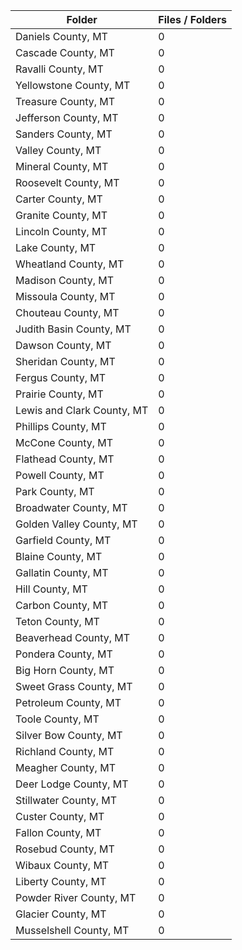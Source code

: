 | Folder                     |   Files / Folders |
|----------------------------|-------------------|
| Daniels County, MT         |                 0 |
| Cascade County, MT         |                 0 |
| Ravalli County, MT         |                 0 |
| Yellowstone County, MT     |                 0 |
| Treasure County, MT        |                 0 |
| Jefferson County, MT       |                 0 |
| Sanders County, MT         |                 0 |
| Valley County, MT          |                 0 |
| Mineral County, MT         |                 0 |
| Roosevelt County, MT       |                 0 |
| Carter County, MT          |                 0 |
| Granite County, MT         |                 0 |
| Lincoln County, MT         |                 0 |
| Lake County, MT            |                 0 |
| Wheatland County, MT       |                 0 |
| Madison County, MT         |                 0 |
| Missoula County, MT        |                 0 |
| Chouteau County, MT        |                 0 |
| Judith Basin County, MT    |                 0 |
| Dawson County, MT          |                 0 |
| Sheridan County, MT        |                 0 |
| Fergus County, MT          |                 0 |
| Prairie County, MT         |                 0 |
| Lewis and Clark County, MT |                 0 |
| Phillips County, MT        |                 0 |
| McCone County, MT          |                 0 |
| Flathead County, MT        |                 0 |
| Powell County, MT          |                 0 |
| Park County, MT            |                 0 |
| Broadwater County, MT      |                 0 |
| Golden Valley County, MT   |                 0 |
| Garfield County, MT        |                 0 |
| Blaine County, MT          |                 0 |
| Gallatin County, MT        |                 0 |
| Hill County, MT            |                 0 |
| Carbon County, MT          |                 0 |
| Teton County, MT           |                 0 |
| Beaverhead County, MT      |                 0 |
| Pondera County, MT         |                 0 |
| Big Horn County, MT        |                 0 |
| Sweet Grass County, MT     |                 0 |
| Petroleum County, MT       |                 0 |
| Toole County, MT           |                 0 |
| Silver Bow County, MT      |                 0 |
| Richland County, MT        |                 0 |
| Meagher County, MT         |                 0 |
| Deer Lodge County, MT      |                 0 |
| Stillwater County, MT      |                 0 |
| Custer County, MT          |                 0 |
| Fallon County, MT          |                 0 |
| Rosebud County, MT         |                 0 |
| Wibaux County, MT          |                 0 |
| Liberty County, MT         |                 0 |
| Powder River County, MT    |                 0 |
| Glacier County, MT         |                 0 |
| Musselshell County, MT     |                 0 |